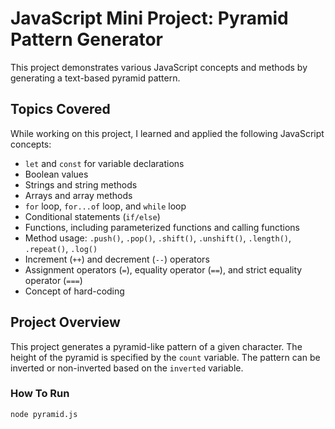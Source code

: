 # JavaScript Mini Project: Pyramid Pattern Generator

This project demonstrates various JavaScript concepts and methods by generating a text-based pyramid pattern. 

## Topics Covered

While working on this project, I learned and applied the following JavaScript concepts:

- `let` and `const` for variable declarations
- Boolean values
- Strings and string methods
- Arrays and array methods
- `for` loop, `for...of` loop, and `while` loop
- Conditional statements (`if/else`)
- Functions, including parameterized functions and calling functions
- Method usage: `.push()`, `.pop()`, `.shift()`, `.unshift()`, `.length()`, `.repeat()`, `.log()`
- Increment (`++`) and decrement (`--`) operators
- Assignment operators (`=`), equality operator (`==`), and strict equality operator (`===`)
- Concept of hard-coding

## Project Overview

This project generates a pyramid-like pattern of a given character. The height of the pyramid is specified by the `count` variable. The pattern can be inverted or non-inverted based on the `inverted` variable.


### How To Run

```bash
node pyramid.js 
